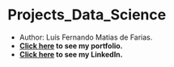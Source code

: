 # Projects_Data_Science

* Author: Luís Fernando Matias de Farias.
* **[Click here](https://github.com/Luis20matias/Portfolio) to see my portfolio.**
* **[Click here](https://www.linkedin.com/in/lu%C3%ADs-fernando-matias-de-farias-52234b20a/?locale=en_US) to see my LinkedIn.**
